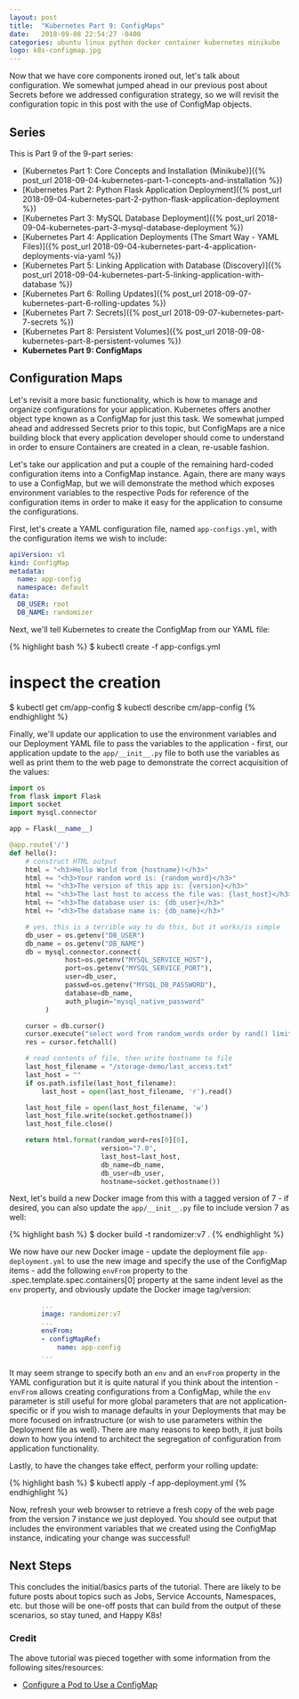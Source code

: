 ```yaml
---
layout: post
title:  "Kubernetes Part 9: ConfigMaps"
date:   2018-09-08 22:54:27 -0400
categories: ubuntu linux python docker container kubernetes minikube
logo: k8s-configmap.jpg
---
```

Now that we have core components ironed out, let's talk about configuration. We somewhat jumped ahead
in our previous post about Secrets before we addressed configuration strategy, so we will revisit the
configuration topic in this post with the use of ConfigMap objects.

## Series

This is Part 9 of the 9-part series:

- [Kubernetes Part 1: Core Concepts and Installation (Minikube)]({% post_url 2018-09-04-kubernetes-part-1-concepts-and-installation %})
- [Kubernetes Part 2: Python Flask Application Deployment]({% post_url 2018-09-04-kubernetes-part-2-python-flask-application-deployment %})
- [Kubernetes Part 3: MySQL Database Deployment]({% post_url 2018-09-04-kubernetes-part-3-mysql-database-deployment %})
- [Kubernetes Part 4: Application Deployments (The Smart Way - YAML Files)]({% post_url 2018-09-04-kubernetes-part-4-application-deployments-via-yaml %})
- [Kubernetes Part 5: Linking Application with Database (Discovery)]({% post_url 2018-09-04-kubernetes-part-5-linking-application-with-database %})
- [Kubernetes Part 6: Rolling Updates]({% post_url 2018-09-07-kubernetes-part-6-rolling-updates %})
- [Kubernetes Part 7: Secrets]({% post_url 2018-09-07-kubernetes-part-7-secrets %})
- [Kubernetes Part 8: Persistent Volumes]({% post_url 2018-09-08-kubernetes-part-8-persistent-volumes %})
- **Kubernetes Part 9: ConfigMaps**

## Configuration Maps

Let's revisit a more basic functionality, which is how to manage and organize configurations for your
application. Kubernetes offers another object type known as a ConfigMap for just this task. We somewhat
jumped ahead and addressed Secrets prior to this topic, but ConfigMaps are a nice building block that
every application developer should come to understand in order to ensure Containers are created in a
clean, re-usable fashion.

Let's take our application and put a couple of the remaining hard-coded configuration items into a
ConfigMap instance. Again, there are many ways to use a ConfigMap, but we will demonstrate the method
which exposes environment variables to the respective Pods for reference of the configuration items
in order to make it easy for the application to consume the configurations.

First, let's create a YAML configuration file, named `app-configs.yml`, with the configuration items
we wish to include:

```yaml
apiVersion: v1
kind: ConfigMap
metadata:
  name: app-config
  namespace: default
data:
  DB_USER: root
  DB_NAME: randomizer
```

Next, we'll tell Kubernetes to create the ConfigMap from our YAML file:

{% highlight bash %}
$ kubectl create -f app-configs.yml
# inspect the creation
$ kubectl get cm/app-config
$ kubectl describe cm/app-config
{% endhighlight %}

Finally, we'll update our application to use the environment variables and our Deployment YAML file
to pass the variables to the application - first, our application update to the `app/__init__.py`
file to both use the variables as well as print them to the web page to demonstrate the correct
acquisition of the values:

```python
import os
from flask import Flask
import socket
import mysql.connector

app = Flask(__name__)

@app.route('/')
def hello():
    # construct HTML output
    html = "<h3>Hello World from {hostname}!</h3>"
    html += "<h3>Your random word is: {random_word}</h3>"
    html += "<h3>The version of this app is: {version}</h3>"
    html += "<h3>The last host to access the file was: {last_host}</h3>"
    html += "<h3>The database user is: {db_user}</h3>"
    html += "<h3>The database name is: {db_name}</h3>"

    # yes, this is a terrible way to do this, but it works/is simple
    db_user = os.getenv("DB_USER")
    db_name = os.getenv("DB_NAME")
    db = mysql.connector.connect(
              host=os.getenv("MYSQL_SERVICE_HOST"),
              port=os.getenv("MYSQL_SERVICE_PORT"),
              user=db_user,
              passwd=os.getenv("MYSQL_DB_PASSWORD"),
              database=db_name,
              auth_plugin="mysql_native_password"
         )

    cursor = db.cursor()
    cursor.execute("select word from random_words order by rand() limit 1;")
    res = cursor.fetchall()

    # read contents of file, then write hostname to file
    last_host_filename = "/storage-demo/last_access.txt"
    last_host = ""
    if os.path.isfile(last_host_filename):
        last_host = open(last_host_filename, 'r').read()

    last_host_file = open(last_host_filename, 'w')
    last_host_file.write(socket.gethostname())
    last_host_file.close()

    return html.format(random_word=res[0][0],
                       version="7.0",
                       last_host=last_host,
                       db_name=db_name,
                       db_user=db_user,
                       hostname=socket.gethostname())
```

Next, let's build a new Docker image from this with a tagged version of 7 - if desired, you can also
update the `app/__init__.py` file to include version 7 as well:

{% highlight bash %}
$ docker build -t randomizer:v7 .
{% endhighlight %}

We now have our new Docker image - update the deployment file `app-deployment.yml` to use the
new image and specify the use of the ConfigMap items - add the following `envFrom` property to
the .spec.template.spec.containers[0] property at the same indent level as the `env` property,
and obviously update the Docker image tag/version:

```yaml
        ...
        image: randomizer:v7
        ...
        envFrom:
        - configMapRef:
            name: app-config
        ...
```

It may seem strange to specify both an `env` and an `envFrom` property in the YAML configuration but it is
quite natural if you think about the intention - `envFrom` allows creating configurations from a ConfigMap,
while the `env` parameter is still useful for more global parameters that are not application-specific or
if you wish to manage defaults in your Deployments that may be more focused on infrastructure (or wish to use
parameters within the Deployment file as well). There are many reasons to keep both, it just boils down to how
you intend to architect the segregation of configuration from application functionality.

Lastly, to have the changes take effect, perform your rolling update:

{% highlight bash %}
$ kubectl apply -f app-deployment.yml
{% endhighlight %}

Now, refresh your web browser to retrieve a fresh copy of the web page from the version 7 instance we just
deployed. You should see output that includes the environment variables that we created using the ConfigMap
instance, indicating your change was successful!

## Next Steps

This concludes the initial/basics parts of the tutorial. There are likely to be future posts about topics such as
Jobs, Service Accounts, Namespaces, etc. but those will be one-off posts that can build from the output of these
scenarios, so stay tuned, and Happy K8s!

### Credit

The above tutorial was pieced together with some information from the following sites/resources:

* [Configure a Pod to Use a ConfigMap](https://kubernetes.io/docs/tasks/configure-pod-container/configure-pod-configmap/)
